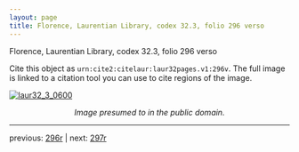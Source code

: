 ```yaml
---
layout: page
title: Florence, Laurentian Library, codex 32.3, folio 296 verso
---
```


Florence, Laurentian Library, codex 32.3, folio 296 verso

Cite this object as `urn:cite2:citelaur:laur32pages.v1:296v`.  The full image is linked to a citation tool you can use to cite regions of the image.

[![laur32_3_0600](http://www.homermultitext.org/iipsrv?IIIF=/project/homer/pyramidal/deepzoom/citelaur/laur32imgs/v1/laur32_3_0600.tif/full/800,/0/default.jpg)](http://www.homermultitext.org/ict2/?urn=urn:cite2:citelaur:laur32imgs.v1:laur32_3_0600) 

<p style="text-align: center; font-style: italic;">Image presumed to in the public domain.</p>

---

previous: [296r](../296r/) | next: [297r](../297r/)